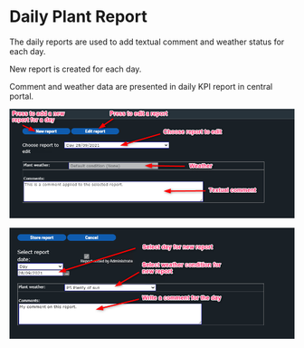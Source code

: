 # Daily Plant Report

The daily reports are used to add textual comment and weather status for each day.

New report is created for each day.

Comment and weather data are presented in daily KPI report in central portal.

![Daily plant report](../Images/dayreport1.png)

![Daily plant report](../Images/dayreport2.png)